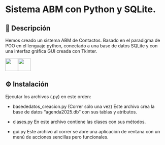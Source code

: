 # Sistema ABM con Python y SQLite.


## 📖 Descripción
Hemos creado un sistema ABM de Contactos.
Basado en el paradigma de POO en el lenguaje python, conectado a una base de datos SQLite y con una interfaz gráfica GUI creada con Tkinter.

<img src="https://cdn.jsdelivr.net/gh/devicons/devicon/icons/python/python-original.svg" width="40" height="40"/><img src="https://cdn.jsdelivr.net/gh/devicons/devicon/icons/sqlite/sqlite-original.svg" width="40" height="40"/>

## ⚙️ Instalación

Ejecutar los archivos (.py) en este orden:

* basededatos_creacion.py   (Correr sólo una vez)
Este archivo crea la base de datos “agenda2025.db” con sus tablas y atributos. 

* clases.py
En este archivo contiene las clases con sus métodos.

* gui.py 
Este archivo al correr se abre una aplicación de ventana con un menú de acciones sencillas pero funcionales. 


